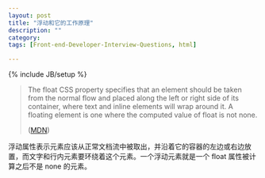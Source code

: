 ```yaml
---
layout: post
title: "浮动和它的工作原理"
description: ""
category: 
tags: [Front-end-Developer-Interview-Questions, html]

---
```

{% include JB/setup %}

> The float CSS property specifies that an element should be taken from the normal flow and placed along the left or right side of its container, where text and inline elements will wrap around it. A floating element is one where the computed value of float is not none.
>
> ([MDN](https://developer.mozilla.org/en-US/docs/Web/CSS/float)) 

浮动属性表示元素应该从正常文档流中被取出，并沿着它的容器的左边或右边放置，而文字和行内元素要环绕着这个元素。一个浮动元素就是一个 float 属性被计算之后不是 none 的元素。
